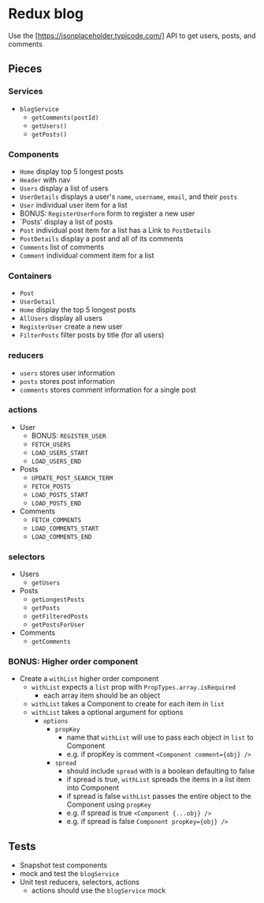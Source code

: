 # Redux blog

Use the [https://jsonplaceholder.typicode.com/] API to
get users, posts, and comments

## Pieces

### Services

* `blogService`
  * `getComments(postId)`
  * `getUsers()`
  * `getPosts()`

### Components

* `Home` display top 5 longest posts
* `Header` with nav
* `Users` display a list of users
* `UserDetails` displays a user's `name`, `username`, `email`, and their `posts`
* `User` individual user item for a list
* BONUS: `RegisterUserForm` form to register a new user
* `Posts' display a list of posts
* `Post` individual post item for a list has a Link to `PostDetails`
* `PostDetails` display a post and all of its comments
* `Comments` list of comments
* `Comment` individual comment item for a list

### Containers

* `Post` 
* `UserDetail` 
* `Home` display the top 5 longest posts
* `AllUsers` display all users
* `RegisterUser` create a new user
* `FilterPosts` filter posts by title (for all users)

### reducers

* `users` stores user information
* `posts` stores post information
* `comments` stores comment information for a single post

### actions

* User
  * BONUS: `REGISTER_USER`
  * `FETCH_USERS`
  * `LOAD_USERS_START`
  * `LOAD_USERS_END`
* Posts
  * `UPDATE_POST_SEARCH_TERM`
  * `FETCH_POSTS`
  * `LOAD_POSTS_START`
  * `LOAD_POSTS_END`
* Comments
  * `FETCH_COMMENTS`
  * `LOAD_COMMENTS_START`
  * `LOAD_COMMENTS_END`

### selectors

* Users
  * `getUsers`
* Posts
  * `getLongestPosts`
  * `getPosts`
  * `getFilteredPosts`
  * `getPostsForUser`
* Comments
  * `getComments`

### BONUS: Higher order component

* Create a `withList` higher order component
  * `withList` expects a `list` prop with `PropTypes.array.isRequired`
    * each array item should be an object
  * `withList` takes a Component to create for each item in `list`
  * `withList` takes a optional argument for options
    * `options`
      * `propKey`
        * name that `withList` will use to pass each object in `list` to Component
        * e.g. if propKey is comment `<Component comment={obj} />`
      * `spread`
        * should include `spread` with is a boolean defaulting to false
        * if spread is true, `withList` spreads the items in a list item into Component
        * if spread is false `withList` passes the entire object to the Component using
          `propKey`
        * e.g. if spread is true `<Component {...obj} />`
        * e.g. if spread is false `Component propKey={obj} />`

## Tests

* Snapshot test components
* mock and test the `blogService`
* Unit test reducers, selectors, actions
  * actions should use the `blogService` mock

